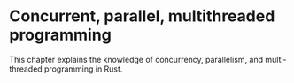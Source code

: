 # Concurrent, parallel, multithreaded programming

This chapter explains the knowledge of concurrency, parallelism, and multi-threaded programming in Rust.